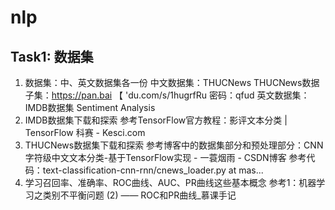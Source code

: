 # nlp
## Task1: 数据集
1. 数据集：中、英文数据集各一份
中文数据集：THUCNews
THUCNews数据子集：https://pan.bai 【
'du.com/s/1hugrfRu 密码：qfud
英文数据集：IMDB数据集 Sentiment Analysis
2. IMDB数据集下载和探索
参考TensorFlow官方教程：影评文本分类  |  TensorFlow
科赛 - Kesci.com
3. THUCNews数据集下载和探索
参考博客中的数据集部分和预处理部分：CNN字符级中文文本分类-基于TensorFlow实现 - 一蓑烟雨 - CSDN博客
参考代码：text-classification-cnn-rnn/cnews_loader.py at mas...
4. 学习召回率、准确率、ROC曲线、AUC、PR曲线这些基本概念
参考1：机器学习之类别不平衡问题 (2) —— ROC和PR曲线_慕课手记